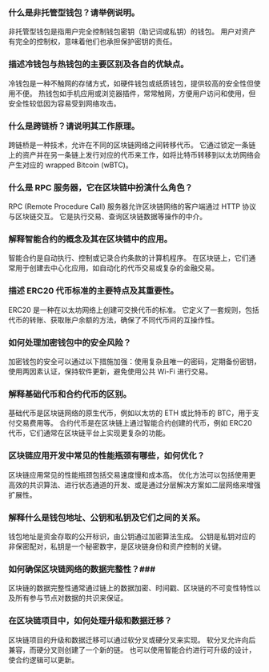### 什么是非托管型钱包？请举例说明。
非托管型钱包是指用户完全控制钱包密钥（助记词或私钥）的钱包。
用户对资产有完全的控制权，意味着他们也承担保护密钥的责任。

### 描述冷钱包与热钱包的主要区别及各自的优缺点。
冷钱包是一种不触网的存储方式，如硬件钱包或纸质钱包，提供较高的安全性但使用不便。
热钱包如手机应用或浏览器插件，常常触网，方便用户访问和使用，但安全性较低因为容易受到网络攻击。

### 什么是跨链桥？请说明其工作原理。
跨链桥是一种技术，允许在不同的区块链网络之间转移代币。
它通过锁定一条链上的资产并在另一条链上发行对应的代币来工作，如将比特币转移到以太坊网络会产生对应的 wrapped Bitcoin (wBTC)。

### 什么是 RPC 服务器，它在区块链中扮演什么角色？
RPC (Remote Procedure Call) 服务器允许区块链网络的客户端通过 HTTP 协议与区块链交互。
它是执行交易、查询区块链数据等操作的中介。

### 解释智能合约的概念及其在区块链中的应用。
智能合约是自动执行、控制或记录合约条款的计算机程序。
在区块链上，它们通常用于创建去中心化应用，如自动化的代币交易或复杂的金融交易。

### 描述 ERC20 代币标准的主要特点及其重要性。
ERC20 是一种在以太坊网络上创建可交换代币的标准。
它定义了一套规则，包括代币的转账、获取账户余额的方法，确保了不同代币间的互操作性。

### 如何处理加密钱包中的安全风险？
加密钱包的安全可以通过以下措施加强：使用复杂且唯一的密码，定期备份密钥，使用两因素认证，保持软件更新，避免使用公共 Wi-Fi 进行交易。

### 解释基础代币和合约代币的区别。
基础代币是区块链网络的原生代币，例如以太坊的 ETH 或比特币的 BTC，用于支付交易费用等。
合约代币是在区块链上通过智能合约创建的代币，例如 ERC20 代币，它们通常在区块链平台上实现更复杂的功能。

###  区块链应用开发中常见的性能瓶颈有哪些，如何优化？
区块链应用常见的性能瓶颈包括交易速度慢和成本高。
优化方法可以包括使用更高效的共识算法、进行状态通道的开发、或是通过分层解决方案如二层网络来增强扩展性。

### 解释什么是钱包地址、公钥和私钥及它们之间的关系。
钱包地址是资金存取的公开标识，由公钥通过加密算法生成。
公钥是私钥对应的非保密配对，私钥是一个秘密数字，是区块链身份和资产控制的关键。

### 如何确保区块链网络的数据完整性？### 
区块链的数据完整性通常通过链上的数据加密、时间戳、区块链的不可变性特性以及所有参与节点对数据的共识来保证。

### 在区块链项目中，如何处理升级和数据迁移？
区块链项目的升级和数据迁移可以通过软分叉或硬分叉来实现。
软分叉允许向后兼容，而硬分叉则创建了一个新的链。
也可以使用智能合约进行可升级的设计，使合约逻辑可以更新。